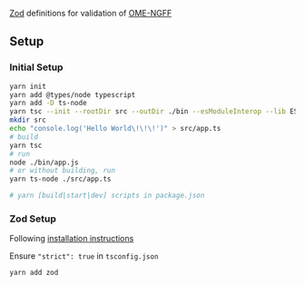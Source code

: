 [Zod](https://zod.dev/) definitions for validation of [OME-NGFF](https://ngff.openmicroscopy.org/latest/)

## Setup

### Initial Setup

```sh
yarn init
yarn add @types/node typescript
yarn add -D ts-node
yarn tsc --init --rootDir src --outDir ./bin --esModuleInterop --lib ES2019 --module commonjs --noImplicitAny true
mkdir src
echo "console.log('Hello World\!\!\!')" > src/app.ts
# build
yarn tsc
# run
node ./bin/app.js
# or without building, run
yarn ts-node ./src/app.ts

# yarn [build|start|dev] scripts in package.json
```

### Zod Setup

Following [installation instructions](https://zod.dev/?id=installation)

Ensure `"strict": true` in `tsconfig.json`

`yarn add zod`
